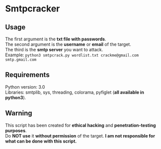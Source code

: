 # Smtpcracker
## Usage
The first argument is the **txt file with passwords**.                                                                                                                   
The second argument is the **username** or **email** of the target.                                                                                                   
The third is the **smtp server** you want to attack.                                                                                               
Example: ``python3 smtpcrack.py wordlist.txt crackme@gmail.com smtp.gmail.com``
## Requirements
Python version: 3.0                                                                                                                                                                      
Libraries: smtplib, sys, threading, colorama, pyfiglet (**all available in python3**).
## Warning
This script has been created for **ethical hacking** and **penetration-testing purposes**.                                                                  
Do **NOT use** it **without permission** of the target.
**I am not responsible for what can be done with this script.**
